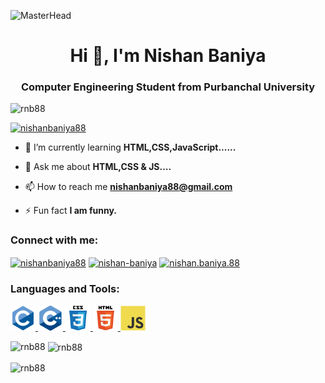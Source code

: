 ![MasterHead](https://animated-gif-creator.com/images/01/custom-logo-design-for-your-business-knb-logos_76.gif)
<h1 align="center">Hi 👋, I'm Nishan Baniya</h1>
<h3 align="center">Computer Engineering Student from Purbanchal University</h3>

<p align="left"> <img src="https://komarev.com/ghpvc/?username=rnb88&label=Profile%20views&color=0e75b6&style=flat" alt="rnb88" /> </p>

<p align="left"> <a href="https://twitter.com/nishanbaniya88" target="blank"><img src="https://img.shields.io/twitter/follow/nishanbaniya88?logo=twitter&style=for-the-badge" alt="nishanbaniya88" /></a> </p>

- 🌱 I’m currently learning **HTML,CSS,JavaScript......**

- 💬 Ask me about **HTML,CSS & JS....**

- 📫 How to reach me **nishanbaniya88@gmail.com**

- ⚡ Fun fact **I am funny.**

<h3 align="left">Connect with me:</h3>
<p align="left">
<a href="https://twitter.com/nishanbaniya88" target="blank"><img align="center" src="https://raw.githubusercontent.com/rahuldkjain/github-profile-readme-generator/master/src/images/icons/Social/twitter.svg" alt="nishanbaniya88" height="30" width="40" /></a>
<a href="https://linkedin.com/in/nishan-baniya" target="blank"><img align="center" src="https://raw.githubusercontent.com/rahuldkjain/github-profile-readme-generator/master/src/images/icons/Social/linked-in-alt.svg" alt="nishan-baniya" height="30" width="40" /></a>
<a href="https://fb.com/nishan.baniya.88" target="blank"><img align="center" src="https://raw.githubusercontent.com/rahuldkjain/github-profile-readme-generator/master/src/images/icons/Social/facebook.svg" alt="nishan.baniya.88" height="30" width="40" /></a>
</p>

<h3 align="left">Languages and Tools:</h3>
<p align="left"> <a href="https://www.cprogramming.com/" target="_blank" rel="noreferrer"> <img src="https://raw.githubusercontent.com/devicons/devicon/master/icons/c/c-original.svg" alt="c" width="40" height="40"/> </a> <a href="https://www.w3schools.com/cpp/" target="_blank" rel="noreferrer"> <img src="https://raw.githubusercontent.com/devicons/devicon/master/icons/cplusplus/cplusplus-original.svg" alt="cplusplus" width="40" height="40"/> </a> <a href="https://www.w3schools.com/css/" target="_blank" rel="noreferrer"> <img src="https://raw.githubusercontent.com/devicons/devicon/master/icons/css3/css3-original-wordmark.svg" alt="css3" width="40" height="40"/> </a> <a href="https://www.w3.org/html/" target="_blank" rel="noreferrer"> <img src="https://raw.githubusercontent.com/devicons/devicon/master/icons/html5/html5-original-wordmark.svg" alt="html5" width="40" height="40"/> </a> <a href="https://developer.mozilla.org/en-US/docs/Web/JavaScript" target="_blank" rel="noreferrer"> <img src="https://raw.githubusercontent.com/devicons/devicon/master/icons/javascript/javascript-original.svg" alt="javascript" width="40" height="40"/> </a> </p>

<p><img align="left" src="https://github-readme-stats.vercel.app/api/top-langs?username=rnb88&show_icons=true&locale=en&layout=compact" alt="rnb88" /></p>

<p>&nbsp;<img align="center" src="https://github-readme-stats.vercel.app/api?username=rnb88&show_icons=true&locale=en" alt="rnb88" /></p>

<p><img align="center" src="https://github-readme-streak-stats.herokuapp.com/?user=rnb88&" alt="rnb88" /></p>

